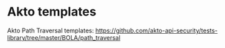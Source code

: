 # Akto templates

Akto Path Traversal templates: https://github.com/akto-api-security/tests-library/tree/master/BOLA/path_traversal
